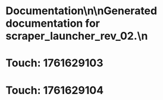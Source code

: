 # Documentation\n\nGenerated documentation for scraper_launcher_rev_02.\n

# Touch: 1761629103

# Touch: 1761629104
